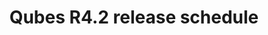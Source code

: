 ---
lang: en
layout: doc
permalink: /doc/releases/4.2/schedule/
redirect_from:
- /en/doc/releases/4.2/schedule/
redirect_to: https://doc.qubes-os.org/en/latest/developer/releases/4_2/schedule.html
title: Qubes R4.2 release schedule
---